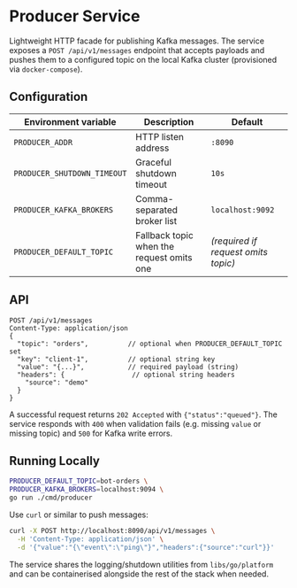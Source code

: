 # Producer Service

Lightweight HTTP facade for publishing Kafka messages. The service exposes a
`POST /api/v1/messages` endpoint that accepts payloads and pushes them to a
configured topic on the local Kafka cluster (provisioned via `docker-compose`).

## Configuration

Environment variable | Description | Default
-------------------- | ----------- | -------
`PRODUCER_ADDR` | HTTP listen address | `:8090`
`PRODUCER_SHUTDOWN_TIMEOUT` | Graceful shutdown timeout | `10s`
`PRODUCER_KAFKA_BROKERS` | Comma-separated broker list | `localhost:9092`
`PRODUCER_DEFAULT_TOPIC` | Fallback topic when the request omits one | _(required if request omits topic)_

## API

```http
POST /api/v1/messages
Content-Type: application/json
{
  "topic": "orders",          // optional when PRODUCER_DEFAULT_TOPIC set
  "key": "client-1",          // optional string key
  "value": "{...}",           // required payload (string)
  "headers": {                 // optional string headers
    "source": "demo"
  }
}
```

A successful request returns `202 Accepted` with `{"status":"queued"}`. The
service responds with `400` when validation fails (e.g. missing `value` or
missing topic) and `500` for Kafka write errors.

## Running Locally

```bash
PRODUCER_DEFAULT_TOPIC=bot-orders \
PRODUCER_KAFKA_BROKERS=localhost:9094 \
go run ./cmd/producer
```

Use `curl` or similar to push messages:

```bash
curl -X POST http://localhost:8090/api/v1/messages \
  -H 'Content-Type: application/json' \
  -d '{"value":"{\"event\":\"ping\"}","headers":{"source":"curl"}}'
```

The service shares the logging/shutdown utilities from `libs/go/platform` and
can be containerised alongside the rest of the stack when needed.
